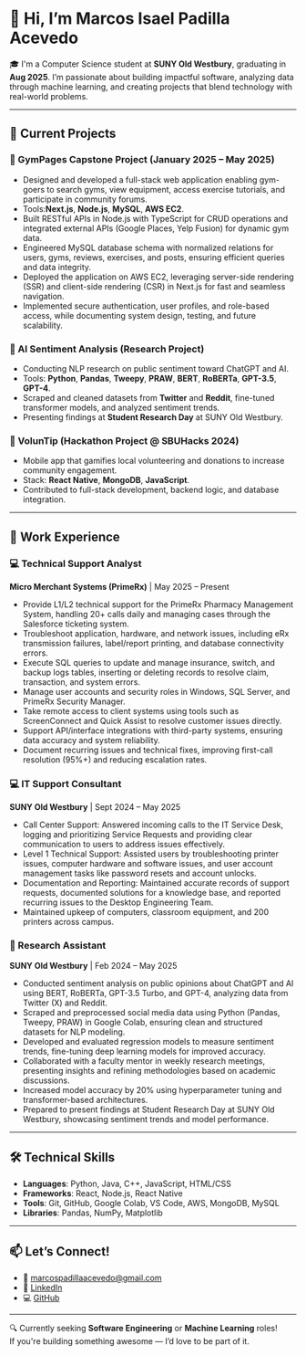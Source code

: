 # 👋 Hi, I’m Marcos Isael Padilla Acevedo

🎓 I'm a Computer Science student at **SUNY Old Westbury**, graduating in **Aug 2025**. I’m passionate about building impactful software, analyzing data through machine learning, and creating projects that blend technology with real-world problems.

---

## 🔭 Current Projects
### 💬 GymPages Capstone Project (January 2025 – May 2025)
- Designed and developed a full-stack web application enabling gym-goers to search gyms, view equipment, access exercise tutorials, and participate in community forums.
- Tools:**Next.js**, **Node.js**, **MySQL**, **AWS EC2**.
- Built RESTful APIs in Node.js with TypeScript for CRUD operations and integrated external APIs (Google Places, Yelp Fusion) for dynamic gym data.
- Engineered MySQL database schema with normalized relations for users, gyms, reviews, exercises, and posts, ensuring efficient queries and data integrity.
- Deployed the application on AWS EC2, leveraging server-side rendering (SSR) and client-side rendering (CSR) in Next.js for fast and seamless navigation.
- Implemented secure authentication, user profiles, and role-based access, while documenting system design, testing, and future scalability.

### 💬 AI Sentiment Analysis (Research Project)
- Conducting NLP research on public sentiment toward ChatGPT and AI.
- Tools: **Python**, **Pandas**, **Tweepy**, **PRAW**, **BERT**, **RoBERTa**, **GPT-3.5**, **GPT-4**.
- Scraped and cleaned datasets from **Twitter** and **Reddit**, fine-tuned transformer models, and analyzed sentiment trends.
- Presenting findings at **Student Research Day** at SUNY Old Westbury.

### 📱 VolunTip (Hackathon Project @ SBUHacks 2024)
- Mobile app that gamifies local volunteering and donations to increase community engagement.
- Stack: **React Native**, **MongoDB**, **JavaScript**.
- Contributed to full-stack development, backend logic, and database integration.

---

## 💼 Work Experience

### 💻 Technical Support Analyst  
**Micro Merchant Systems (PrimeRx)** | May 2025 – Present
- Provide L1/L2 technical support for the PrimeRx Pharmacy Management System, handling 20+ calls daily and
managing cases through the Salesforce ticketing system.
- Troubleshoot application, hardware, and network issues, including eRx transmission failures, label/report printing,
and database connectivity errors.
- Execute SQL queries to update and manage insurance, switch, and backup logs tables, inserting or deleting records
to resolve claim, transaction, and system errors.
- Manage user accounts and security roles in Windows, SQL Server, and PrimeRx Security Manager.
- Take remote access to client systems using tools such as ScreenConnect and Quick Assist to resolve customer issues
directly.
- Support API/interface integrations with third-party systems, ensuring data accuracy and system reliability.
- Document recurring issues and technical fixes, improving first-call resolution (95%+) and reducing escalation rates.

### 💻 IT Support Consultant  
**SUNY Old Westbury** | Sept 2024 – May 2025
- Call Center Support: Answered incoming calls to the IT Service Desk, logging and prioritizing Service Requests
and providing clear communication to users to address issues effectively.
- Level 1 Technical Support: Assisted users by troubleshooting printer issues, computer hardware and software issues,
and user account management tasks like password resets and account unlocks.
- Documentation and Reporting: Maintained accurate records of support requests, documented solutions for a
knowledge base, and reported recurring issues to the Desktop Engineering Team.
- Maintained upkeep of computers, classroom equipment, and 200 printers across campus.

### 🧪 Research Assistant  
**SUNY Old Westbury** | Feb 2024 – May 2025  
- Conducted sentiment analysis on public opinions about ChatGPT and AI using BERT, RoBERTa, GPT-3.5 Turbo,
and GPT-4, analyzing data from Twitter (X) and Reddit.
- Scraped and preprocessed social media data using Python (Pandas, Tweepy, PRAW) in Google Colab, ensuring
clean and structured datasets for NLP modeling.
- Developed and evaluated regression models to measure sentiment trends, fine-tuning deep learning models for
improved accuracy.
- Collaborated with a faculty mentor in weekly research meetings, presenting insights and refining methodologies
based on academic discussions.
- Increased model accuracy by 20% using hyperparameter tuning and transformer-based architectures.
- Prepared to present findings at Student Research Day at SUNY Old Westbury, showcasing sentiment trends and
model performance.

---

## 🛠️ Technical Skills

- **Languages**: Python, Java, C++, JavaScript, HTML/CSS
- **Frameworks**: React, Node.js, React Native
- **Tools**: Git, GitHub, Google Colab, VS Code, AWS, MongoDB, MySQL
- **Libraries**: Pandas, NumPy, Matplotlib

---

## 📫 Let’s Connect!

- 📧 [marcospadillaacevedo@gmail.com](mailto:marcospadillaacevedo@gmail.com)  
- 💼 [LinkedIn](https://linkedin.com/in/marcospadillaacevedo)  
- 💻 [GitHub](https://github.com/MarcosPaAc)

---

🔍 Currently seeking **Software Engineering** or **Machine Learning** roles!  
If you're building something awesome — I’d love to be part of it.
